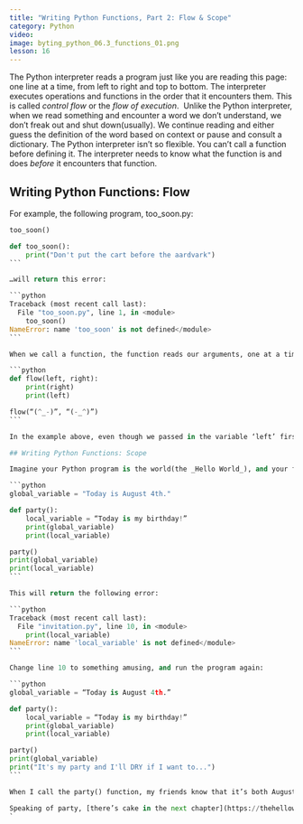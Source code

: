 ```yaml
---
title: "Writing Python Functions, Part 2: Flow & Scope"
category: Python
video:
image: byting_python_06.3_functions_01.png
lesson: 16
---
```


The Python interpreter reads a program just like you are reading this page: one line at a time, from left to right and top to bottom. The interpreter executes operations and functions in the order that it encounters them. This is called _control flow_ or the _flow of execution_.  Unlike the Python interpreter, when we read something and encounter a word we don’t understand, we don’t freak out and shut down(usually). We continue reading and either guess the definition of the word based on context or pause and consult a dictionary. The Python interpreter isn’t so flexible. You can’t call a function before defining it. The interpreter needs to know what the function is and does _before_ it encounters that function.

## Writing Python Functions: Flow

For example, the following program, too_soon.py:

````python
too_soon()

def too_soon():
    print("Don't put the cart before the aardvark")
```

…will return this error:

```python
Traceback (most recent call last):
  File "too_soon.py", line 1, in <module>
    too_soon()
NameError: name 'too_soon' is not defined</module>
```

When we call a function, the function reads our arguments, one at a time, from left to right. It then processes the argument values and when it’s finished it returns a value. Try the following, in a program called flow.py:

```python
def flow(left, right):
    print(right)
    print(left)

flow(“(^_-)”, “(-_^)”)
```

In the example above, even though we passed in the variable ‘left’ first, our function printed ‘right’ first because that is the order in which we called it.

## Writing Python Functions: Scope

Imagine your Python program is the world(the _Hello World_), and your function is your group of friends. One of the conventions of programming is to declare variables at the top of your program. These variables are _global_. Any variables declared within a function are _local_. Global variables are accessible inside or outside a function, but local variables are only accessible inside the function where they are declared. Global variables are like the news or common knowledge: everyone knows the name of the president of the United States. Local variables are like secrets and inside-jokes: only you and your friends understand them; the rest of the world has no idea what you’re talking about. This is called _scope._ A variable that is accessible by any function in the program has _global scope_. A variable that is only accessible inside a function has _local scope._ Let’s write a program, invitation.py:

```python
global_variable = "Today is August 4th."

def party():
    local_variable = “Today is my birthday!”
    print(global_variable)
    print(local_variable)

party()
print(global_variable)
print(local_variable)
```

This will return the following error:

```python
Traceback (most recent call last):
  File "invitation.py", line 10, in <module>
    print(local_variable)
NameError: name 'local_variable' is not defined</module>
```

Change line 10 to something amusing, and run the program again:

```python
global_variable = “Today is August 4th.”

def party():
    local_variable = “Today is my birthday!”
    print(global_variable)
    print(local_variable)

party()
print(global_variable)
print("It's my party and I'll DRY if I want to...")
```

When I call the party() function, my friends know that it’s both August 4th and my birthday. Calling the global variable outside the party function returns the date, August 4th, because everyone has access to the date. But calling the local variable outside the party() function returns an error because no one outside the party() function knows it’s my birthday.

Speaking of party, [there’s cake in the next chapter](https://thehelloworldprogram.com/python/python-boolean-logic-not-as-scary-as-it-sounds/).
`
````
